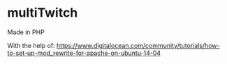 # multiTwitch

Made in PHP

With the help of:
https://www.digitalocean.com/community/tutorials/how-to-set-up-mod_rewrite-for-apache-on-ubuntu-14-04
